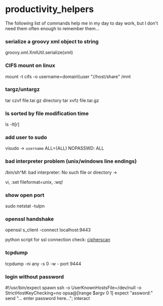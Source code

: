 # productivity_helpers

The following list of commands help me in my day to day work, but I don't need them often enough to remember them...

### serialize a groovy xml object to string
groovy.xml.XmlUtil.serialize(xml)

### CIFS mount on linux
mount -t cifs -o username=domain\\\\user "//host/share" /mnt

### targz/untargz
tar czvf file.tar.gz directory
tar xvfz file.tar.gz

### ls sorted by file modification time
ls -lt[r]

### add user to sudo
visudo -> `username` ALL=(ALL) NOPASSWD: ALL

### bad interpreter problem (unix/windows line endings)
/bin/sh^M: bad interpreter: No such file or directory ->

vi, :set fileformat=unix, :wq!

### show open port
sudo netstat -tulpn

### openssl handshake
openssl s_client -connect localhost:9443

python script for ssl connection check: [cipherscan](https://github.com/mozilla/cipherscan)

### tcpdump
tcpdump -ni any -s 0 -w - port 9444

### login without password
#!/usr/bin/expect
spawn  ssh -o UserKnownHostsFile=/dev/null -o StrictHostKeyChecking=no opsa@[lrange $argv 0 1]
expect "assword:"
send "... enter password here...";
interact
